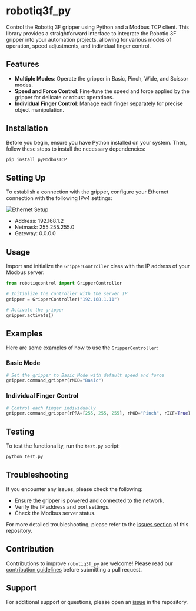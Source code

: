 # robotiq3f_py

Control the Robotiq 3F gripper using Python and a Modbus TCP client. This library provides a straightforward interface to integrate the Robotiq 3F gripper into your automation projects, allowing for various modes of operation, speed adjustments, and individual finger control.

## Features

- **Multiple Modes**: Operate the gripper in Basic, Pinch, Wide, and Scissor modes.
- **Speed and Force Control**: Fine-tune the speed and force applied by the gripper for delicate or robust operations.
- **Individual Finger Control**: Manage each finger separately for precise object manipulation.

## Installation

Before you begin, ensure you have Python installed on your system. Then, follow these steps to install the necessary dependencies:

```bash
pip install pyModbusTCP
```

## Setting Up

To establish a connection with the gripper, configure your Ethernet connection with the following IPv4 settings:

![Ethernet Setup](https://github.com/baha2r/robotiq_3f_gripper/assets/75396051/2caa843d-18e1-429f-a00c-29b129244c32)

- Address: 192.168.1.2
- Netmask: 255.255.255.0
- Gateway: 0.0.0.0

## Usage

Import and initialize the `GripperController` class with the IP address of your Modbus server:

```python
from robotiqcontrol import GripperController

# Initialize the controller with the server IP
gripper = GripperController("192.168.1.11")

# Activate the gripper
gripper.activate()
```

## Examples

Here are some examples of how to use the `GripperController`:

### Basic Mode

```python
# Set the gripper to Basic Mode with default speed and force
gripper.command_gripper(rMOD="Basic")
```

### Individual Finger Control

```python
# Control each finger individually
gripper.command_gripper(rPRA=[255, 255, 255], rMOD="Pinch", rICF=True)
```

## Testing

To test the functionality, run the `test.py` script:

```bash
python test.py
```

## Troubleshooting

If you encounter any issues, please check the following:

- Ensure the gripper is powered and connected to the network.
- Verify the IP address and port settings.
- Check the Modbus server status.

For more detailed troubleshooting, please refer to the [issues section](https://github.com/baha2r/robotiq3f_py/issues) of this repository.

## Contribution

Contributions to improve `robotiq3f_py` are welcome! Please read our [contribution guidelines](CONTRIBUTING.md) before submitting a pull request.

## Support

For additional support or questions, please open an [issue](https://github.com/baha2r/robotiq3f_py/issues) in the repository.

